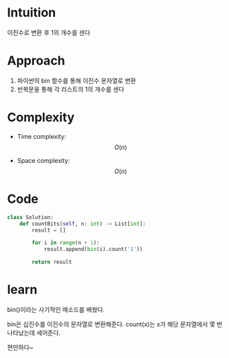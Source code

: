 # Intuition
<!-- Describe your first thoughts on how to solve this problem. -->
이진수로 변환 후 1의 개수를 센다
# Approach
<!-- Describe your approach to solving the problem. -->
1. 파이썬의 bin 함수를 통해 이진수 문자열로 변환
2. 반복문을 통해 각 리스트의 1의 개수를 센다

# Complexity
- Time complexity: $$O(n)$$
<!-- Add your time complexity here, e.g. $$O(n)$$ -->

- Space complexity: $$O(n)$$
<!-- Add your space complexity here, e.g. $$O(n)$$ -->

# Code
```python
class Solution:
    def countBits(self, n: int) -> List[int]:
        result = []
        
        for i in range(n + 1):
            result.append(bin(i).count('1'))
        
        return result
```

# learn
bin()이라는 사기적인 메소드를 배웠다.

bin은 십진수를 이진수의 문자열로 변환해준다.
count(x)는 x가 해당 문자열에서 몇 번 나타났는데 세어준다.

편안하다~